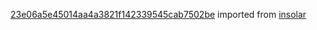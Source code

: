 [23e06a5e45014aa4a3821f142339545cab7502be](https://github.com/insolar/insolar/commit/23e06a5e45014aa4a3821f142339545cab7502be) imported from [insolar](https://github.com/insolar/insolar)
